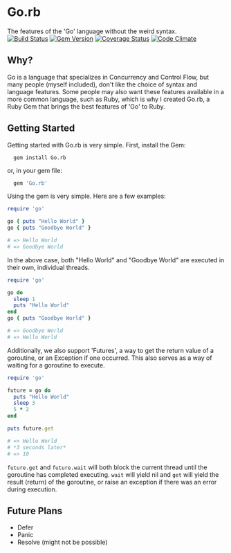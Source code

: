 # Go.rb
The features of the 'Go' language without the weird syntax.  
[![Build Status](https://travis-ci.org/JacisNonsense/Go.rb.svg?branch=master)](https://travis-ci.org/JacisNonsense/Go.rb)  [![Gem Version](https://badge.fury.io/rb/Go.rb.svg)](http://badge.fury.io/rb/Go.rb)  [![Coverage Status](https://coveralls.io/repos/JacisNonsense/Go.rb/badge.svg)](https://coveralls.io/r/JacisNonsense/Go.rb) [![Code Climate](https://codeclimate.com/github/JacisNonsense/Go.rb/badges/gpa.svg)](https://codeclimate.com/github/JacisNonsense/Go.rb)
## Why?
Go is a language that specializes in Concurrency and Control Flow, but many people (myself included), don't like the choice of syntax and language features. Some people may also want these features available in a more common language, such as Ruby, which is why I created Go.rb, a Ruby Gem that brings the best features of 'Go' to Ruby.  

## Getting Started
Getting started with Go.rb is very simple. First, install the Gem:
```
  gem install Go.rb
```
or, in your gem file:  
```ruby
  gem 'Go.rb'
```

Using the gem is very simple. Here are a few examples:  
```ruby
require 'go'

go { puts "Hello World" }
go { puts "Goodbye World" }

# => Hello World
# => Goodbye World
```
In the above case, both "Hello World" and "Goodbye World" are executed in their own, individual threads.
```ruby
require 'go'

go do
  sleep 1
  puts "Hello World"
end
go { puts "Goodbye World" }

# => Goodbye World
# => Hello World
```
Additionally, we also support 'Futures', a way to get the return value of a goroutine, or an Exception if one occurred. This also serves as a way of waiting for a goroutine to execute.  
```ruby
require 'go'

future = go do
  puts "Hello World"
  sleep 3
  5 * 2
end

puts future.get

# => Hello World
# *3 seconds later*
# => 10
```
```future.get``` and ```future.wait``` will both block the current thread until the goroutine has completed executing. ```wait``` will yield nil and ```get``` will yield the result (return) of the goroutine, or raise an exception if there was an error during execution.

## Future Plans
- Defer
- Panic
- Resolve (might not be possible)
